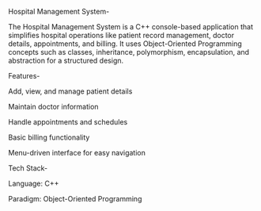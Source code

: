 Hospital Management System-

The Hospital Management System is a C++ console-based application that simplifies hospital operations like patient record management, doctor details, appointments, and billing. It uses Object-Oriented Programming concepts such as classes, inheritance, polymorphism, encapsulation, and abstraction for a structured design.

Features-

Add, view, and manage patient details

Maintain doctor information

Handle appointments and schedules

Basic billing functionality

Menu-driven interface for easy navigation

Tech Stack-

Language: C++

Paradigm: Object-Oriented Programming
